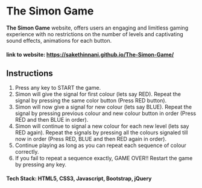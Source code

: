 # **The Simon Game**

**The Simon Game** website, offers users an engaging and limitless gaming experience with no restrictions on the number of levels and captivating sound effects, animations for each button.
#### link to website:  https://sakethinnani.github.io/The-Simon-Game/


## Instructions

1. Press any key to START the game.
2. Simon will give the signal for first colour (lets say RED). Repeat the signal by pressing the same color button (Press RED button).
3. Simon will now give a signal for new colour (lets say BLUE). Repeat the signal by pressing previous colour and new colour button in order (Press RED and then BLUE in order).
4. Simon will continue to signal a new colour for each new level (lets say RED again). Repeat the signals by pressing all the colours signaled till now in order (Press RED, BLUE and then RED again in order).
5. Continue playing as long as you can repeat each sequence of colour correctly.
6. If you fail to repeat a sequence exactly, GAME OVER!! Restart the game by pressing any key.



#### Tech Stack: HTML5, CSS3, Javascript, Bootstrap, jQuery

